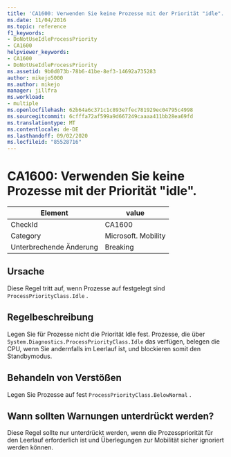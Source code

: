 ```yaml
---
title: 'CA1600: Verwenden Sie keine Prozesse mit der Priorität "idle".'
ms.date: 11/04/2016
ms.topic: reference
f1_keywords:
- DoNotUseIdleProcessPriority
- CA1600
helpviewer_keywords:
- CA1600
- DoNotUseIdleProcessPriority
ms.assetid: 9b0d073b-78b6-41be-8ef3-14692a735283
author: mikejo5000
ms.author: mikejo
manager: jillfra
ms.workload:
- multiple
ms.openlocfilehash: 62b64a6c371c1c893e7fec781929ec04795c4998
ms.sourcegitcommit: 6cfffa72af599a9d667249caaaa411bb28ea69fd
ms.translationtype: MT
ms.contentlocale: de-DE
ms.lasthandoff: 09/02/2020
ms.locfileid: "85528716"
---
```

# <a name="ca1600-do-not-use-idle-process-priority"></a>CA1600: Verwenden Sie keine Prozesse mit der Priorität "idle".

|Element|value|
|-|-|
|CheckId|CA1600|
|Category|Microsoft. Mobility|
|Unterbrechende Änderung|Breaking|

## <a name="cause"></a>Ursache
Diese Regel tritt auf, wenn Prozesse auf festgelegt sind `ProcessPriorityClass.Idle` .

## <a name="rule-description"></a>Regelbeschreibung
Legen Sie für Prozesse nicht die Priorität Idle fest. Prozesse, die über `System.Diagnostics.ProcessPriorityClass.Idle` das verfügen, belegen die CPU, wenn Sie andernfalls im Leerlauf ist, und blockieren somit den Standbymodus.

## <a name="how-to-fix-violations"></a>Behandeln von Verstößen
Legen Sie Prozesse auf fest `ProcessPriorityClass.BelowNormal` .

## <a name="when-to-suppress-warnings"></a>Wann sollten Warnungen unterdrückt werden?
Diese Regel sollte nur unterdrückt werden, wenn die Prozesspriorität für den Leerlauf erforderlich ist und Überlegungen zur Mobilität sicher ignoriert werden können.
